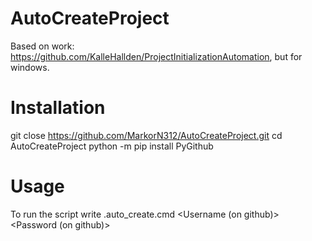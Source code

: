 # AutoCreateProject
Based on work: https://github.com/KalleHallden/ProjectInitializationAutomation, but for windows.

# Installation
git close https://github.com/MarkorN312/AutoCreateProject.git
cd AutoCreateProject
python -m pip install PyGithub

# Usage
To run the script write .auto_create.cmd <Name of repository> <Username (on github)> <Password (on github)>
